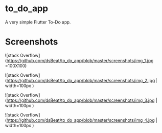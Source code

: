 # to_do_app

A very simple Flutter To-Do app.

# Screenshots

![stack Overflow](https://github.com/dsBeat/to_do_app/blob/master/screenshots/img_1.jpg =100X100)

![stack Overflow](https://github.com/dsBeat/to_do_app/blob/master/screenshots/img_2.jpg | width=100px )

![stack Overflow](https://github.com/dsBeat/to_do_app/blob/master/screenshots/img_3.jpg | width=100px )

![stack Overflow](https://github.com/dsBeat/to_do_app/blob/master/screenshots/img_4.jpg | width=100px )



